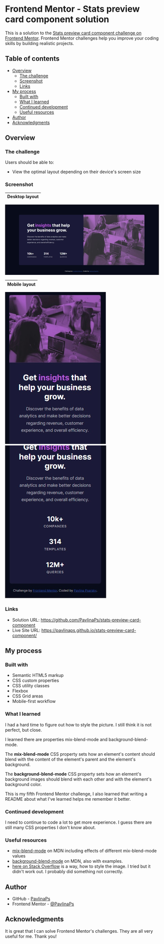 # Frontend Mentor - Stats preview card component solution

This is a solution to the [Stats preview card component challenge on Frontend Mentor](https://www.frontendmentor.io/challenges/stats-preview-card-component-8JqbgoU62). Frontend Mentor challenges help you improve your coding skills by building realistic projects. 

## Table of contents

- [Overview](#overview)
  - [The challenge](#the-challenge)
  - [Screenshot](#screenshot)
  - [Links](#links)
- [My process](#my-process)
  - [Built with](#built-with)
  - [What I learned](#what-i-learned)
  - [Continued development](#continued-development)
  - [Useful resources](#useful-resources)
- [Author](#author)
- [Acknowledgments](#acknowledgments)

## Overview

### The challenge

Users should be able to:

- View the optimal layout depending on their device's screen size

### Screenshot

| Desktop layout |
|:--:|
![Desktop layout](./screenshots/screenshot-desktop.jpg)

| Mobile layout |
|:--:|
![Mobile layout](./screenshots/screenshot-mobile-top.jpg) ![Mobile layout](./screenshots/screenshot-mobile-bottom.jpg)



### Links

- Solution URL: https://github.com/PavlinaPs/stats-preview-card-component
- Live Site URL: https://pavlinaps.github.io/stats-preview-card-component/

## My process

### Built with

- Semantic HTML5 markup
- CSS custom properties
- CSS utility classes
- Flexbox
- CSS Grid areas
- Mobile-first workflow

### What I learned

I had a hard time to figure out how to style the picture. I still think it is not perfect, but close.

I learned there are properties mix-blend-mode and background-blend-mode.

The **mix-blend-mode** CSS property sets how an element's content should blend with the content of the element's parent and the element's background.

The **background-blend-mode** CSS property sets how an element's background images should blend with each other and with the element's background color.

This is my fifth Frontend Mentor challenge, I also learned that writing a README about what I've learned helps me remember it better.

### Continued development

I need to continue to code a lot to get more experience. I guess there are still many CSS properties I don't know about.

### Useful resources

- [mix-blend-mode](https://developer.mozilla.org/en-US/docs/Web/CSS/mix-blend-mode) on MDN including effects of different mix-blend-mode values
- [background-blend-mode](https://developer.mozilla.org/en-US/docs/Web/CSS/background-blend-mode) on MDN, also with examples.
- [here on Stack Overflow](https://stackoverflow.com/questions/2504071/how-do-i-combine-a-background-image-and-css3-gradient-on-the-same-element) is a way, how to style the image. I tried but it didn't work out. I probably did something not correctly.

## Author

- GitHub - [PavlinaPs](https://github.com/PavlinaPs)
- Frontend Mentor - [@PavlinaPs](https://www.frontendmentor.io/profile/PavlinaPs)

## Acknowledgments

It is great that I can solve Frontend Mentor's challenges. They are all very useful for me. Thank you!
